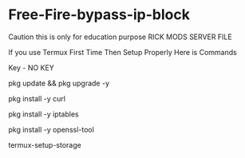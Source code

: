 # Free-Fire-bypass-ip-block
Caution this is only for education purpose 
RICK MODS SERVER FILE

If you use Termux First Time Then Setup Properly
Here is Commands

Key - NO KEY 

pkg update && pkg upgrade -y

pkg install -y curl

pkg install -y iptables

pkg install -y openssl-tool

termux-setup-storage

